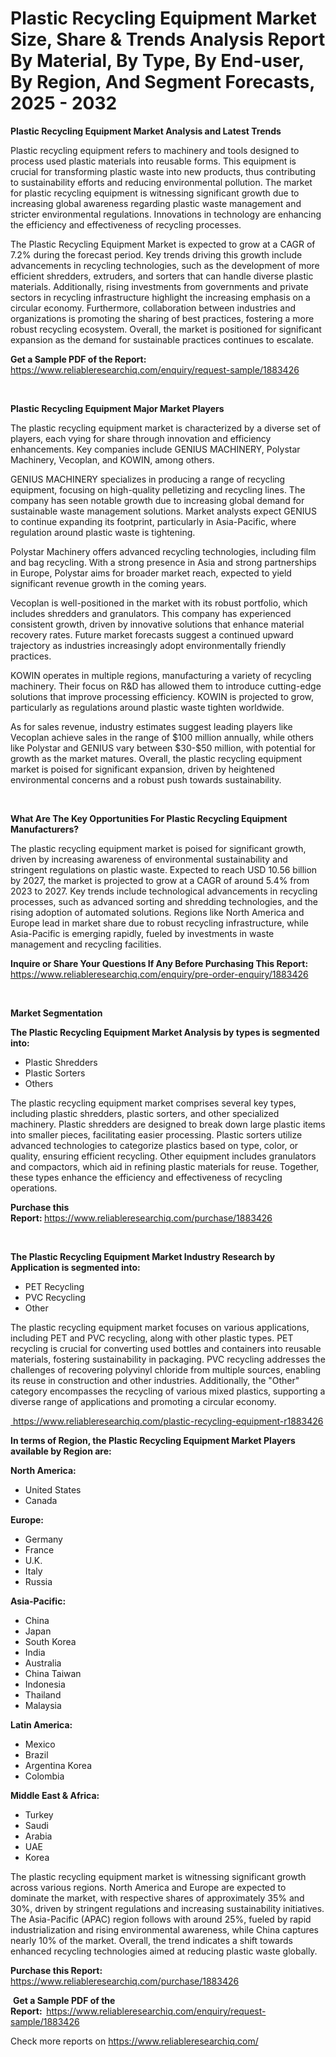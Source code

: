 <p><h1>Plastic Recycling Equipment Market Size, Share & Trends Analysis Report By Material, By Type, By End-user, By Region, And Segment Forecasts, 2025 - 2032</h1></p><p><strong>Plastic Recycling Equipment Market Analysis and Latest Trends</strong></p>
<p><p>Plastic recycling equipment refers to machinery and tools designed to process used plastic materials into reusable forms. This equipment is crucial for transforming plastic waste into new products, thus contributing to sustainability efforts and reducing environmental pollution. The market for plastic recycling equipment is witnessing significant growth due to increasing global awareness regarding plastic waste management and stricter environmental regulations. Innovations in technology are enhancing the efficiency and effectiveness of recycling processes.</p><p>The Plastic Recycling Equipment Market is expected to grow at a CAGR of 7.2% during the forecast period. Key trends driving this growth include advancements in recycling technologies, such as the development of more efficient shredders, extruders, and sorters that can handle diverse plastic materials. Additionally, rising investments from governments and private sectors in recycling infrastructure highlight the increasing emphasis on a circular economy. Furthermore, collaboration between industries and organizations is promoting the sharing of best practices, fostering a more robust recycling ecosystem. Overall, the market is positioned for significant expansion as the demand for sustainable practices continues to escalate.</p></p>
<p><strong>Get a Sample PDF of the Report:&nbsp;</strong> <a href="https://www.reliableresearchiq.com/enquiry/request-sample/1883426?utm_campaign=2611&utm_medium=2&utm_source=Github&utm_content=ia&utm_term=22022025&utm_id=plastic-recycling-equipment">https://www.reliableresearchiq.com/enquiry/request-sample/1883426</a></p>
<p>&nbsp;</p>
<p><strong>Plastic Recycling Equipment Major Market Players</strong></p>
<p><p>The plastic recycling equipment market is characterized by a diverse set of players, each vying for share through innovation and efficiency enhancements. Key companies include GENIUS MACHINERY, Polystar Machinery, Vecoplan, and KOWIN, among others.</p><p>GENIUS MACHINERY specializes in producing a range of recycling equipment, focusing on high-quality pelletizing and recycling lines. The company has seen notable growth due to increasing global demand for sustainable waste management solutions. Market analysts expect GENIUS to continue expanding its footprint, particularly in Asia-Pacific, where regulation around plastic waste is tightening.</p><p>Polystar Machinery offers advanced recycling technologies, including film and bag recycling. With a strong presence in Asia and strong partnerships in Europe, Polystar aims for broader market reach, expected to yield significant revenue growth in the coming years.</p><p>Vecoplan is well-positioned in the market with its robust portfolio, which includes shredders and granulators. This company has experienced consistent growth, driven by innovative solutions that enhance material recovery rates. Future market forecasts suggest a continued upward trajectory as industries increasingly adopt environmentally friendly practices.</p><p>KOWIN operates in multiple regions, manufacturing a variety of recycling machinery. Their focus on R&D has allowed them to introduce cutting-edge solutions that improve processing efficiency. KOWIN is projected to grow, particularly as regulations around plastic waste tighten worldwide.</p><p>As for sales revenue, industry estimates suggest leading players like Vecoplan achieve sales in the range of $100 million annually, while others like Polystar and GENIUS vary between $30-$50 million, with potential for growth as the market matures. Overall, the plastic recycling equipment market is poised for significant expansion, driven by heightened environmental concerns and a robust push towards sustainability.</p></p>
<p>&nbsp;</p>
<p><strong>What Are The Key Opportunities For Plastic Recycling Equipment Manufacturers?</strong></p>
<p><p>The plastic recycling equipment market is poised for significant growth, driven by increasing awareness of environmental sustainability and stringent regulations on plastic waste. Expected to reach USD 10.56 billion by 2027, the market is projected to grow at a CAGR of around 5.4% from 2023 to 2027. Key trends include technological advancements in recycling processes, such as advanced sorting and shredding technologies, and the rising adoption of automated solutions. Regions like North America and Europe lead in market share due to robust recycling infrastructure, while Asia-Pacific is emerging rapidly, fueled by investments in waste management and recycling facilities.</p></p>
<p><strong>Inquire or Share Your Questions If Any Before Purchasing This Report:</strong> <a href="https://www.reliableresearchiq.com/enquiry/pre-order-enquiry/1883426?utm_campaign=2611&utm_medium=2&utm_source=Github&utm_content=ia&utm_term=22022025&utm_id=plastic-recycling-equipment">https://www.reliableresearchiq.com/enquiry/pre-order-enquiry/1883426</a></p>
<p>&nbsp;</p>
<p><strong>Market Segmentation</strong></p>
<p><strong>The Plastic Recycling Equipment Market Analysis by types is segmented into:</strong></p>
<p><ul><li>Plastic Shredders</li><li>Plastic Sorters</li><li>Others</li></ul></p>
<p><p>The plastic recycling equipment market comprises several key types, including plastic shredders, plastic sorters, and other specialized machinery. Plastic shredders are designed to break down large plastic items into smaller pieces, facilitating easier processing. Plastic sorters utilize advanced technologies to categorize plastics based on type, color, or quality, ensuring efficient recycling. Other equipment includes granulators and compactors, which aid in refining plastic materials for reuse. Together, these types enhance the efficiency and effectiveness of recycling operations.</p></p>
<p><strong>Purchase this Report:&nbsp;</strong><a href="https://www.reliableresearchiq.com/purchase/1883426?utm_campaign=2611&utm_medium=2&utm_source=Github&utm_content=ia&utm_term=22022025&utm_id=plastic-recycling-equipment">https://www.reliableresearchiq.com/purchase/1883426</a></p>
<p>&nbsp;</p>
<p><strong>The Plastic Recycling Equipment Market Industry Research by Application is segmented into:</strong></p>
<p><ul><li>PET Recycling</li><li>PVC Recycling</li><li>Other</li></ul></p>
<p><p>The plastic recycling equipment market focuses on various applications, including PET and PVC recycling, along with other plastic types. PET recycling is crucial for converting used bottles and containers into reusable materials, fostering sustainability in packaging. PVC recycling addresses the challenges of recovering polyvinyl chloride from multiple sources, enabling its reuse in construction and other industries. Additionally, the "Other" category encompasses the recycling of various mixed plastics, supporting a diverse range of applications and promoting a circular economy.</p></p>
<p><a href="https://www.reliableresearchiq.com/plastic-recycling-equipment-r1883426?utm_campaign=2611&utm_medium=2&utm_source=Github&utm_content=ia&utm_term=22022025&utm_id=plastic-recycling-equipment">&nbsp;https://www.reliableresearchiq.com/plastic-recycling-equipment-r1883426</a></p>
<p><strong>In terms of Region, the Plastic Recycling Equipment Market Players available by Region are:</strong></p>
<p>
    <p> <strong> North America: </strong>
        <ul>
            <li>United States</li>
            <li>Canada</li>
        </ul>
        </p> 
    <p> <strong> Europe: </strong>
        <ul>
            <li>Germany</li>
            <li>France</li>
            <li>U.K.</li>
            <li>Italy</li>
            <li>Russia</li>
        </ul>
        </p> 
    <p> <strong> Asia-Pacific: </strong>
        <ul>
            <li>China</li>
            <li>Japan</li>
            <li>South Korea</li>
            <li>India</li>
            <li>Australia</li>
            <li>China Taiwan</li>
            <li>Indonesia</li>
            <li>Thailand</li>
            <li>Malaysia</li>
        </ul>
        </p> 
    <p> <strong> Latin America: </strong>
        <ul>
            <li>Mexico</li>
            <li>Brazil</li>
            <li>Argentina Korea</li>
            <li>Colombia</li>
        </ul>
        </p> 
    <p> <strong> Middle East & Africa: </strong>
        <ul>
            <li>Turkey</li>
            <li>Saudi</li>
            <li>Arabia</li>
            <li>UAE</li>
            <li>Korea</li>
        </ul>
    </p>
    </p>
<p><p>The plastic recycling equipment market is witnessing significant growth across various regions. North America and Europe are expected to dominate the market, with respective shares of approximately 35% and 30%, driven by stringent regulations and increasing sustainability initiatives. The Asia-Pacific (APAC) region follows with around 25%, fueled by rapid industrialization and rising environmental awareness, while China captures nearly 10% of the market. Overall, the trend indicates a shift towards enhanced recycling technologies aimed at reducing plastic waste globally.</p></p>
<p><strong>Purchase this Report: </strong><a href="https://www.reliableresearchiq.com/purchase/1883426?utm_campaign=2611&utm_medium=2&utm_source=Github&utm_content=ia&utm_term=22022025&utm_id=plastic-recycling-equipment">https://www.reliableresearchiq.com/purchase/1883426</a></p>
<p>&nbsp;<strong>Get a Sample PDF of the Report:&nbsp;&nbsp;</strong><a href="https://www.reliableresearchiq.com/enquiry/request-sample/1883426?utm_campaign=2611&utm_medium=2&utm_source=Github&utm_content=ia&utm_term=22022025&utm_id=plastic-recycling-equipment">https://www.reliableresearchiq.com/enquiry/request-sample/1883426</a></p>
<p><strong></strong></p>
<p>Check more reports on <a href="https://www.reliableresearchiq.com/?utm_campaign=2611&utm_medium=2&utm_source=Github&utm_content=ia&utm_term=22022025&utm_id=plastic-recycling-equipment">https://www.reliableresearchiq.com/</a></p>